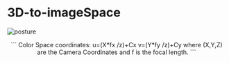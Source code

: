 # 3D-to-imageSpace


![posture](https://user-images.githubusercontent.com/33776142/65754039-d2ec7300-e12d-11e9-8bad-43d4a32f7954.png)

 <p style="text-align:center">```
Color Space coordinates:
u=(X*fx /z)+Cx
v=(Y*fy /z)+Cy
where (X,Y,Z) are the Camera Coordinates and f is the focal length.
```<p>
